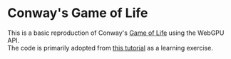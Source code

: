 # Conway's Game of Life

This is a basic reproduction of Conway's [Game of Life](https://en.wikipedia.org/wiki/Conway%27s_Game_of_Life) using the WebGPU API.
<br/>
The code is primarily adopted from [this tutorial](https://codelabs.developers.google.com/your-first-webgpu-app#0) as a learning exercise.
